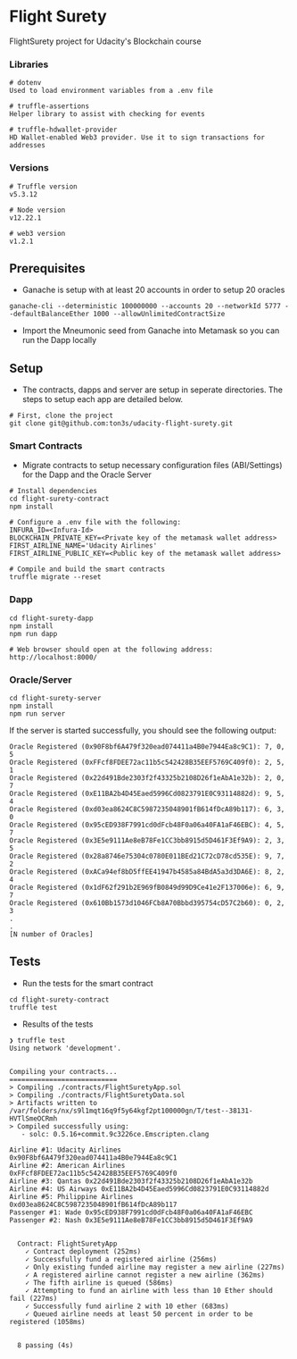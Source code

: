 # Flight Surety

FlightSurety project for Udacity's Blockchain course

### Libraries

```
# dotenv
Used to load environment variables from a .env file

# truffle-assertions
Helper library to assist with checking for events

# truffle-hdwallet-provider
HD Wallet-enabled Web3 provider. Use it to sign transactions for addresses
```

### Versions

```
# Truffle version
v5.3.12

# Node version
v12.22.1

# web3 version
v1.2.1
```

## Prerequisites

- Ganache is setup with at least 20 accounts in order to setup 20 oracles

```
ganache-cli --deterministic 100000000 --accounts 20 --networkId 5777 --defaultBalanceEther 1000 --allowUnlimitedContractSize
```

- Import the Mneumonic seed from Ganache into Metamask so you can run the Dapp locally

## Setup

- The contracts, dapps and server are setup in seperate directories. The steps to setup each app are detailed below.

```
# First, clone the project
git clone git@github.com:ton3s/udacity-flight-surety.git
```

### Smart Contracts

- Migrate contracts to setup necessary configuration files (ABI/Settings) for the Dapp and the Oracle Server

```
# Install dependencies
cd flight-surety-contract
npm install

# Configure a .env file with the following:
INFURA_ID=<Infura-Id>
BLOCKCHAIN_PRIVATE_KEY=<Private key of the metamask wallet address>
FIRST_AIRLINE_NAME='Udacity Airlines'
FIRST_AIRLINE_PUBLIC_KEY=<Public key of the metamask wallet address>

# Compile and build the smart contracts
truffle migrate --reset
```

### Dapp

```
cd flight-surety-dapp
npm install
npm run dapp

# Web browser should open at the following address:
http://localhost:8000/
```

### Oracle/Server

```
cd flight-surety-server
npm install
npm run server
```

If the server is started successfully, you should see the following output:

```
Oracle Registered (0x90F8bf6A479f320ead074411a4B0e7944Ea8c9C1): 7, 0, 5
Oracle Registered (0xFFcf8FDEE72ac11b5c542428B35EEF5769C409f0): 2, 5, 1
Oracle Registered (0x22d491Bde2303f2f43325b2108D26f1eAbA1e32b): 2, 0, 7
Oracle Registered (0xE11BA2b4D45Eaed5996Cd0823791E0C93114882d): 9, 5, 4
Oracle Registered (0xd03ea8624C8C5987235048901fB614fDcA89b117): 6, 3, 0
Oracle Registered (0x95cED938F7991cd0dFcb48F0a06a40FA1aF46EBC): 4, 5, 7
Oracle Registered (0x3E5e9111Ae8eB78Fe1CC3bb8915d5D461F3Ef9A9): 2, 3, 5
Oracle Registered (0x28a8746e75304c0780E011BEd21C72cD78cd535E): 9, 7, 2
Oracle Registered (0xACa94ef8bD5ffEE41947b4585a84BdA5a3d3DA6E): 8, 2, 4
Oracle Registered (0x1dF62f291b2E969fB0849d99D9Ce41e2F137006e): 6, 9, 7
Oracle Registered (0x610Bb1573d1046FCb8A70Bbbd395754cD57C2b60): 0, 2, 3
.
.
[N number of Oracles]
```

## Tests

- Run the tests for the smart contract

```
cd flight-surety-contract
truffle test
```

- Results of the tests

```
❯ truffle test
Using network 'development'.


Compiling your contracts...
===========================
> Compiling ./contracts/FlightSuretyApp.sol
> Compiling ./contracts/FlightSuretyData.sol
> Artifacts written to /var/folders/nx/s9l1mqt16q9f5y64kgf2pt100000gn/T/test--38131-HVTlSmeOCRmh
> Compiled successfully using:
   - solc: 0.5.16+commit.9c3226ce.Emscripten.clang

Airline #1: Udacity Airlines 0x90F8bf6A479f320ead074411a4B0e7944Ea8c9C1
Airline #2: American Airlines 0xFFcf8FDEE72ac11b5c542428B35EEF5769C409f0
Airline #3: Qantas 0x22d491Bde2303f2f43325b2108D26f1eAbA1e32b
Airline #4: US Airways 0xE11BA2b4D45Eaed5996Cd0823791E0C93114882d
Airline #5: Philippine Airlines 0xd03ea8624C8C5987235048901fB614fDcA89b117
Passenger #1: Wade 0x95cED938F7991cd0dFcb48F0a06a40FA1aF46EBC
Passenger #2: Nash 0x3E5e9111Ae8eB78Fe1CC3bb8915d5D461F3Ef9A9


  Contract: FlightSuretyApp
    ✓ Contract deployment (252ms)
    ✓ Successfully fund a registered airline (256ms)
    ✓ Only existing funded airline may register a new airline (227ms)
    ✓ A registered airline cannot register a new airline (362ms)
    ✓ The fifth airline is queued (586ms)
    ✓ Attempting to fund an airline with less than 10 Ether should fail (227ms)
    ✓ Successfully fund airline 2 with 10 ether (683ms)
    ✓ Queued airline needs at least 50 percent in order to be registered (1058ms)


  8 passing (4s)
```

